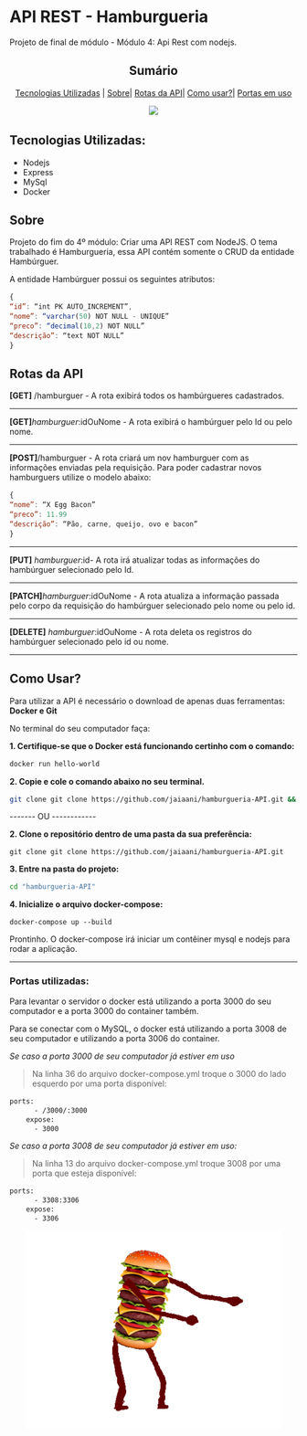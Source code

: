 # API REST - Hamburgueria 

Projeto de final de módulo - Módulo 4: 
Api Rest com nodejs.

<div align="center"/>

## 				Sumário
[Tecnologias Utilizadas](#tecnologias) | [Sobre](#sobre)|  [Rotas da API](#rotas)|  [Como usar?](howTo)| [Portas em uso](#portas)

<img src='./imgReadme/burguers.gif' width=450px/>

</div>

<div id='tecnologias'/>

## Tecnologias Utilizadas: 

* Nodejs 
* Express
* MySql
* Docker

<div id='sobre'/>

## Sobre 

Projeto do fim do 4º módulo: Criar uma API REST com NodeJS.
O tema trabalhado é Hamburgueria, essa API contém somente o CRUD da entidade Hambúrguer.

A entidade Hambúrguer possui os seguintes atributos:

```javascript
{
“id”: “int PK AUTO_INCREMENT”,
“nome”: “varchar(50) NOT NULL - UNIQUE”
“preco”: “decimal(10,2) NOT NULL”
“descrição”: “text NOT NULL”
}
```


<div id='rotas'/>

## Rotas da API

**[GET]** /hamburguer - A rota exibirá todos os hambúrgueres cadastrados.
- - - -
**[GET]**_hamburguer_:idOuNome - A rota exibirá o hambúrguer pelo Id ou pelo nome. 
- - - -
**[POST]**/hamburguer - A rota criará um nov hamburguer com as informações enviadas pela requisição. 
Para poder cadastrar novos hamburguers utilize o modelo abaixo: 
```javascript
{
“nome”: “X Egg Bacon”
“preco”: 11.99
“descrição”: “Pão, carne, queijo, ovo e bacon”
}

```
- - - -
**[PUT]** _hamburguer_:id- A rota irá atualizar todas as informações do hambúrguer selecionado pelo Id.
- - - -
**[PATCH]**_hamburguer_:idOuNome - A rota atualiza a informação passada pelo corpo da requisição do hambúrguer selecionado pelo nome ou pelo id. 
- - - -
**[DELETE]** _hamburguer_:idOuNome - A rota deleta os registros do hambúrguer selecionado pelo id ou nome.
- - - -

<div id='howTo'>
  
## Como Usar?  
  
Para utilizar a API é necessário o download de apenas duas ferramentas: **Docker e Git**

No terminal do seu computador faça: 

**1. Certifique-se que o Docker está funcionando certinho com o comando:** 
```bash
docker run hello-world

```
**2. Copie e cole o comando abaixo no seu terminal.**
```bash
git clone git clone https://github.com/jaiaani/hamburgueria-API.git && cd "hamburgueria-API" && docker-compose up --build
```
 ------- OU ------------
  
**2. Clone o repositório dentro de uma pasta da sua preferência:**
```git
git clone git clone https://github.com/jaiaani/hamburgueria-API.git 
```

**3. Entre na pasta do projeto:**
```bash
cd "hamburgueria-API"
```

**4. Inicialize o arquivo docker-compose:**
```docker
docker-compose up --build
```

Prontinho. O docker-compose irá iniciar um contêiner mysql e nodejs para rodar a aplicação.
- - - -
  <div id='portas'/>
  
### Portas utilizadas:
  
Para levantar o servidor o docker está utilizando a porta 3000 do seu computador e a porta 3000 do container também.

Para se conectar com o MySQL, o docker está utilizando a porta 3008 de seu computador e utilizando a porta 3006 do container.

*Se caso a porta 3000 de seu computador já estiver em uso* 

> Na linha 36 do arquivo docker-compose.yml troque o 3000 do lado esquerdo por uma porta disponível:  
```docker
ports:
      - /3000/:3000
    expose:
      - 3000
```

*Se caso a porta 3008 de seu computador já estiver em uso:*
  
> Na linha 13 do arquivo docker-compose.yml troque 3008 por uma porta que esteja disponível:   
```docker 
ports:
      - 3308:3306
    expose:
      - 3306
```
<div align="center"/>
  
<img src="./imgReadme/burger-dance.gif" width=450px>
  
 </div>

